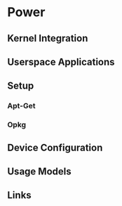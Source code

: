 Power
==

## Kernel Integration
## Userspace Applications
## Setup
### Apt-Get
### Opkg
## Device Configuration
## Usage Models
## Links